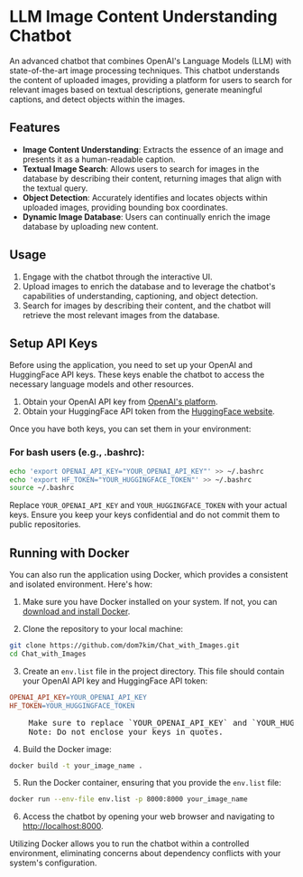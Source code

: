 # LLM Image Content Understanding Chatbot

An advanced chatbot that combines OpenAI's Language Models (LLM) with state-of-the-art image processing techniques. This chatbot understands the content of uploaded images, providing a platform for users to search for relevant images based on textual descriptions, generate meaningful captions, and detect objects within the images.

## Features

- **Image Content Understanding**: Extracts the essence of an image and presents it as a human-readable caption.
- **Textual Image Search**: Allows users to search for images in the database by describing their content, returning images that align with the textual query.
- **Object Detection**: Accurately identifies and locates objects within uploaded images, providing bounding box coordinates.
- **Dynamic Image Database**: Users can continually enrich the image database by uploading new content.

## Usage

1. Engage with the chatbot through the interactive UI.
2. Upload images to enrich the database and to leverage the chatbot's capabilities of understanding, captioning, and object detection.
3. Search for images by describing their content, and the chatbot will retrieve the most relevant images from the database.

## Setup API Keys

Before using the application, you need to set up your OpenAI and HuggingFace API keys. These keys enable the chatbot to access the necessary language models and other resources.

1. Obtain your OpenAI API key from [OpenAI's platform](https://beta.openai.com/signup/).
2. Obtain your HuggingFace API token from the [HuggingFace website](https://huggingface.co/).

Once you have both keys, you can set them in your environment:

### For bash users (e.g., .bashrc):
```bash
echo 'export OPENAI_API_KEY="YOUR_OPENAI_API_KEY"' >> ~/.bashrc
echo 'export HF_TOKEN="YOUR_HUGGINGFACE_TOKEN"' >> ~/.bashrc
source ~/.bashrc
```

Replace `YOUR_OPENAI_API_KEY` and `YOUR_HUGGINGFACE_TOKEN` with your actual keys. Ensure you keep your keys confidential and do not commit them to public repositories.

## Running with Docker

You can also run the application using Docker, which provides a consistent and isolated environment. Here's how:

1. Make sure you have Docker installed on your system. If not, you can [download and install Docker](https://www.docker.com/products/docker-desktop).

2. Clone the repository to your local machine:
```bash
git clone https://github.com/dom7kim/Chat_with_Images.git
cd Chat_with_Images
```

3. Create an `env.list` file in the project directory. This file should contain your OpenAI API key and HuggingFace API token:
```makefile
OPENAI_API_KEY=YOUR_OPENAI_API_KEY
HF_TOKEN=YOUR_HUGGINGFACE_TOKEN
```
<pre>
    Make sure to replace `YOUR_OPENAI_API_KEY` and `YOUR_HUGGINGFACE_TOKEN` with your actual keys.
    Note: Do not enclose your keys in quotes.
</pre>

4. Build the Docker image:
```bash
docker build -t your_image_name .
```

5. Run the Docker container, ensuring that you provide the `env.list` file:
```bash
docker run --env-file env.list -p 8000:8000 your_image_name
```

6. Access the chatbot by opening your web browser and navigating to [http://localhost:8000](http://localhost:8000).

Utilizing Docker allows you to run the chatbot within a controlled environment, eliminating concerns about dependency conflicts with your system's configuration.






